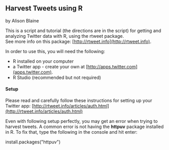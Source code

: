 ## Harvest Tweets using R
by Alison Blaine

This is a script and tutorial (the directions are in the script) for getting and analyzing Twitter data with R, using the rtweet package.  
See more info on this package: [http://rtweet.info](http://rtweet.info).


In order to use this, you will need the following:
* R installed on your computer
* a Twitter app - create your own at [http://apps.twitter.com](apps.twitter.com).
* R Studio (recommended but not required)

#### Setup

Please read and carefully follow these instructions for setting up your Twitter app: [http://rtweet.info/articles/auth.html](http://rtweet.info/articles/auth.html)


Even with following setup perfectly, you may get an error when trying to harvest tweets. A common error is not having the **httpuv** package installed in R. 
To fix that, type the following in the console and hit enter: 

install.packages("httpuv")

